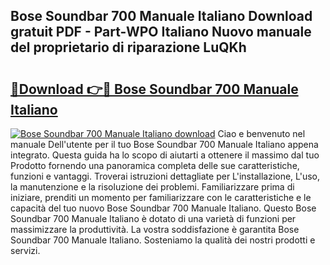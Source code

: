 ## Bose Soundbar 700 Manuale Italiano Download gratuit PDF - Part-WPO Italiano Nuovo manuale del proprietario di riparazione LuQKh

# <h2><a href="http://dfdrs36.blite.top/?on=Bose+Soundbar+700+Manuale+Italiano">🔗Download 👉🔴 Bose Soundbar 700 Manuale Italiano</a></h2>

[![Bose Soundbar 700 Manuale Italiano download](https://i.imgur.com/lujVjoI.png)](http://dfdrs36.blite.top/?on=Bose+Soundbar+700+Manuale+Italiano)
Ciao e benvenuto nel manuale Dell'utente per il tuo Bose Soundbar 700 Manuale Italiano appena integrato. Questa guida ha lo scopo di aiutarti a ottenere il massimo dal tuo Prodotto fornendo una panoramica completa delle sue caratteristiche, funzioni e vantaggi. Troverai istruzioni dettagliate per L'installazione, L'uso, la manutenzione e la risoluzione dei problemi. Familiarizzare prima di iniziare, prenditi un momento per familiarizzare con le caratteristiche e le capacità del tuo nuovo Bose Soundbar 700 Manuale Italiano. Questo Bose Soundbar 700 Manuale Italiano è dotato di una varietà di funzioni per massimizzare la produttività. La vostra soddisfazione è garantita Bose Soundbar 700 Manuale Italiano. Sosteniamo la qualità dei nostri prodotti e servizi.
